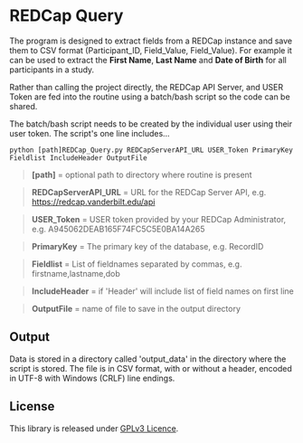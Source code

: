 # REDCap Query

The program is designed to extract fields from a REDCap instance and save them to CSV format (Participant_ID, Field_Value, Field_Value). For example it can be used to extract the **First Name**, **Last Name** and **Date of Birth** for all participants in a study.

Rather than calling the project directly, the REDCap API Server, and USER Token are fed into the routine using a batch/bash script so the code can be shared.

The batch/bash script needs to be created by the individual user using their user token. The script's one line includes...

    python [path]REDCap_Query.py REDCapServerAPI_URL USER_Token PrimaryKey Fieldlist IncludeHeader OutputFile

>**[path]** = optional path to directory where routine is present

>**REDCapServerAPI_URL** = URL for the REDCap Server API, e.g. https://redcap.vanderbilt.edu/api

>**USER_Token** = USER token provided by your REDCap Administrator, e.g. A945062DEAB165F74FC5C5E0BA14A265

>**PrimaryKey** = The primary key of the database, e.g. RecordID

>**Fieldlist** = List of fieldnames separated by commas, e.g. firstname,lastname,dob

>**IncludeHeader** = if 'Header' will include list of field names on first line

>**OutputFile** = name of file to save in the output directory

## Output

Data is stored in a directory called 'output_data' in the directory where the script is stored. The file is in CSV format, with or without a header, encoded in UTF-8 with Windows (CRLF) line endings. 

## License

This library is released under [GPLv3 Licence](https://github.com/GFA-RDIP/REDCap_Query/blob/master/licenses/GPL_v3.txt "GPLv3 License").

